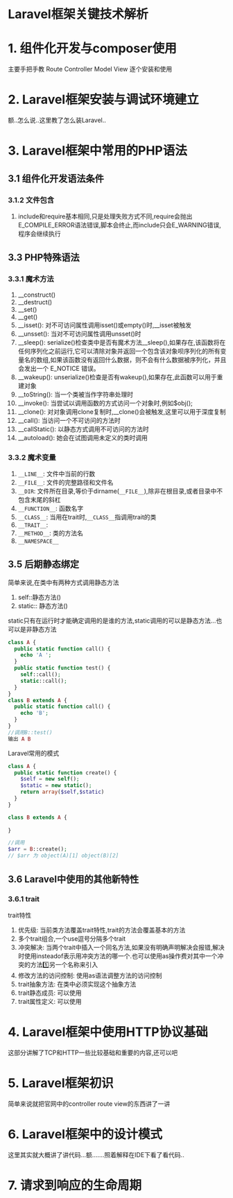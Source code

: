 # Laravel框架关键技术解析

# 1. 组件化开发与composer使用

主要手把手教 Route Controller Model View 逐个安装和使用

# 2. Laravel框架安装与调试环境建立

额..怎么说..这里教了怎么装Laravel..

# 3. Laravel框架中常用的PHP语法

## 3.1 组件化开发语法条件

### 3.1.2 文件包含

1. include和require基本相同,只是处理失败方式不同,require会抛出E_COMPILE_ERROR语法错误,脚本会终止,而include只会E_WARNING错误,程序会继续执行

## 3.3 PHP特殊语法

### 3.3.1 魔术方法

1. __construct()
2. __destruct()
3. __set()
4. __get()
5. __isset(): 对不可访问属性调用isset()或empty()时,__isset被触发
6. __unsset(): 当对不可访问属性调用unsset()时
7. __sleep(): serialize()检查类中是否有魔术方法__sleep(),如果存在,该函数将在任何序列化之前运行,它可以清除对象并返回一个包含该对象呗序列化的所有变量名的数组,如果该函数没有返回什么数据，则不会有什么数据被序列化，并且会发出一个 E_NOTICE 错误。
8. __wakeup(): unserialize()检查是否有wakeup(),如果存在,此函数可以用于重建对象
9. __toString(): 当一个类被当作字符串处理时
10. __invoke(): 当尝试以调用函数的方式访问一个对象时,例如$obj();
11. __clone(): 对对象调用clone复制时,__clone()会被触发,这里可以用于深度复制
12. __call(): 当访问一个不可访问的方法时
13. __callStatic(): 以静态方式调用不可访问的方法时
14. __autoload(): 她会在试图调用未定义的类时调用

### 3.3.2 魔术变量

1. `__LINE__`: 文件中当前的行数
2. `__FILE__`: 文件的完整路径和文件名
3. `__DIR`: 文件所在目录,等价于dirname(`__FILE__`),除非在根目录,或者目录中不包含末尾的斜杠
4. `__FUNCTION__`: 函数名字
5. `__CLASS__`: 当用在trait时,`__CLASS__`指调用trait的类
6. `__TRAIT__`: 
7. `__METHOD__`: 类的方法名
8. `__NAMESPACE__`

## 3.5 后期静态绑定

简单来说,在类中有两种方式调用静态方法

1. self::静态方法()
2. static:: 静态方法()

static只有在运行时才能确定调用的是谁的方法,static调用的可以是静态方法...也可以是非静态方法

```php
class A {
  public static function call() {
    echo 'A ';
  }
  public static function test() {
    self::call();
    static::call();
  }
}
class B extends A {
  public static function call() {
    echo 'B';
  }
}
//调用B::test()
输出 A B
```

Laravel常用的模式

```php
class A {
  public static function create() {
    $self = new self();
    $static = new static();
    return array($self,$static)
  }
}

class B extends A {
  
}

//调用
$arr = B::create();
// $arr 为 object(A)[1] object(B)[2]
```

## 3.6 Laravel中使用的其他新特性

### 3.6.1 trait

trait特性

1. 优先级: 当前类方法覆盖trait特性,trait的方法会覆盖基本的方法
2. 多个trait组合,一个use逗号分隔多个trait
3. 冲突解决: 当两个trait中插入一个同名方法,如果没有明确声明解决会报错,解决时使用insteadof表示用冲突方法的哪一个.也可以使用as操作费对其中一个冲突的方法1️⃣另一个名称来引入
4. 修改方法的访问控制: 使用as语法调整方法的访问控制
5. trait抽象方法: 在类中必须实现这个抽象方法
6. trait静态成员: 可以使用
7. trait属性定义: 可以使用

# 4. Laravel框架中使用HTTP协议基础

这部分讲解了TCP和HTTP一些比较基础和重要的内容,还可以吧

# 5. Laravel框架初识

简单来说就把官网中的controller route view的东西讲了一讲

# 6. Laravel框架中的设计模式

这里其实就大概讲了讲代码...额.......照着解释在IDE下看了看代码..

# 7. 请求到响应的生命周期


